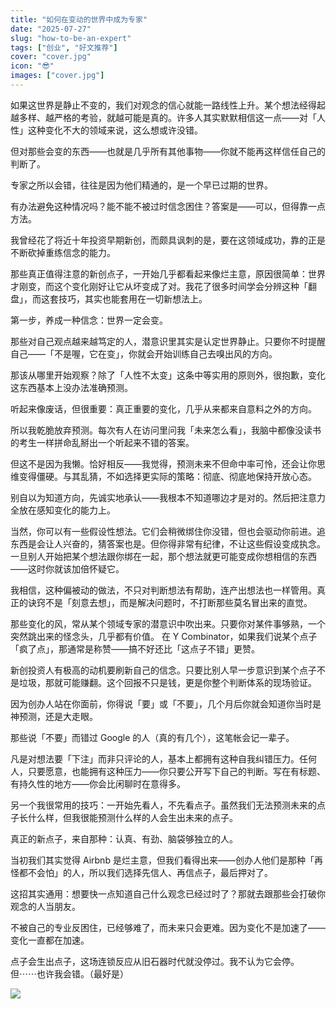 ```yaml
---
title: "如何在变动的世界中成为专家"
date: "2025-07-27"
slug: "how-to-be-an-expert"
tags: ["创业", "好文推荐"]
cover: "cover.jpg"
icon: "😎"
images: ["cover.jpg"]
---
```

如果这世界是静止不变的，我们对观念的信心就能一路线性上升。某个想法经得起越多样、越严格的考验，就越可能是真的。许多人其实默默相信这一点——对「人性」这种变化不大的领域来说，这么想或许没错。



但对那些会变的东西——也就是几乎所有其他事物——你就不能再这样信任自己的判断了。



专家之所以会错，往往是因为他们精通的，是一个早已过期的世界。



有办法避免这种情况吗？能不能不被过时信念困住？答案是——可以，但得靠一点方法。



我曾经花了将近十年投资早期新创，而颇具讽刺的是，要在这领域成功，靠的正是不断砍掉重练信念的能力。



那些真正值得注意的新创点子，一开始几乎都看起来像烂主意，原因很简单：世界才刚变，而这个变化刚好让它从坏变成了对。我花了很多时间学会分辨这种「翻盘」，而这套技巧，其实也能套用在一切新想法上。



第一步，养成一种信念：世界一定会变。



那些对自己观点越来越笃定的人，潜意识里其实是认定世界静止。只要你不时提醒自己——「不是喔，它在变」，你就会开始训练自己去嗅出风的方向。



那该从哪里开始观察？除了「人性不太变」这条中等实用的原则外，很抱歉，变化这东西基本上没办法准确预测。



听起来像废话，但很重要：真正重要的变化，几乎从来都来自意料之外的方向。



所以我乾脆放弃预测。每次有人在访问里问我「未来怎么看」，我脑中都像没读书的考生一样拼命乱掰出一个听起来不错的答案。



但这不是因为我懒。恰好相反——我觉得，预测未来不但命中率可怜，还会让你思维变得僵硬。与其乱猜，不如选择更实际的策略：彻底、彻底地保持开放心态。



别自以为知道方向，先诚实地承认——我根本不知道哪边才是对的。然后把注意力全放在感知变化的能力上。



当然，你可以有一些假设性想法。它们会稍微绑住你没错，但也会驱动你前进。追东西是会让人兴奋的，猜答案也是。但你得非常有纪律，不让这些假设变成执念。
一旦别人开始把某个想法跟你绑在一起，那个想法就更可能变成你想相信的东西——这时你就该加倍怀疑它。



我相信，这种偏被动的做法，不只对判断想法有帮助，连产出想法也一样管用。真正的诀窍不是「刻意去想」，而是解决问题时，不打断那些莫名冒出来的直觉。



那些变化的风，常从某个领域专家的潜意识中吹出来。只要你对某件事够熟，一个突然跳出来的怪念头，几乎都有价值。
在 Y Combinator，如果我们说某个点子「疯了点」，那通常是称赞——搞不好还比「这点子不错」更赞。



新创投资人有极高的动机要刷新自己的信念。只要比别人早一步意识到某个点子不是垃圾，那就可能赚翻。这个回报不只是钱，更是你整个判断体系的现场验证。



因为创办人站在你面前，你得说「要」或「不要」，几个月后你就会知道你当时是神预测，还是大走眼。



那些说「不要」而错过 Google 的人（真的有几个），这笔帐会记一辈子。



凡是对想法要「下注」而非只评论的人，基本上都拥有这种自我纠错压力。任何人，只要愿意，也能拥有这种压力——你只要公开写下自己的判断。写在有标题、有持久性的地方——你会比闲聊时在意得多。



另一个我很常用的技巧：一开始先看人，不先看点子。虽然我们无法预测未来的点子长什么样，但我很能预测什么样的人会生出未来的点子。



真正的新点子，来自那种：认真、有劲、脑袋够独立的人。



当初我们其实觉得 Airbnb 是烂主意，但我们看得出来——创办人他们是那种「再怪都不会怕」的人，所以我们选择先信人、再信点子，最后押对了。



这招其实通用：想要快一点知道自己什么观念已经过时了？那就去跟那些会打破你观念的人当朋友。



不被自己的专业反困住，已经够难了，而未来只会更难。因为变化不是加速了——变化一直都在加速。



点子会生出点子，这场连锁反应从旧石器时代就没停过。我不认为它会停。
但⋯⋯也许我会错。（最好是）




![](https://prod-files-secure.s3.us-west-2.amazonaws.com/112d0858-5090-4d34-a606-b75eb8d65fd2/46476355-9cf3-4e99-9b7a-3531bc426380/1000202064.png?X-Amz-Algorithm=AWS4-HMAC-SHA256&X-Amz-Content-Sha256=UNSIGNED-PAYLOAD&X-Amz-Credential=ASIAZI2LB46663WDJEEX%2F20250817%2Fus-west-2%2Fs3%2Faws4_request&X-Amz-Date=20250817T112805Z&X-Amz-Expires=3600&X-Amz-Security-Token=IQoJb3JpZ2luX2VjEEEaCXVzLXdlc3QtMiJGMEQCIHZJYXW5hpBJVH%2BvSsx76UUUVUK0AasmrNO0%2F5fvt9YfAiAUl3LnwVNZRWMoJ%2FDhJky7SjnDZqsmGlKQHqluW7yEzyqIBAiK%2F%2F%2F%2F%2F%2F%2F%2F%2F%2F8BEAAaDDYzNzQyMzE4MzgwNSIM%2BOohULIsVWtPfr0ZKtwDwIu%2B5dv3v3lUhh27cHmeCXJouMepSVOhc5QWsHBATrDo4Rk247gudry2YLmV7qTXiprYpoJJvFfsGORCBnHBRWBGb2yA%2FM2G2PhVJk7dPJTFTEEEaDnvSIh%2BTkhfFm0W6HUTaZW0M%2BQ65xqkTGxQxrQsQ7Z80JmD094Y1LqwANlcBSMAYrvB42b0pR459bl6QxDC1Q0HFJZa0wKIu9HExoCAoiwsqiCCKADHzlr7vhrQIgv9pb71T%2FhcXc7jeiQQp52J0UaKnoojY0Lxu8Y2cZ%2BQdADR5dfpXtUhGoGU5oZxN5Uy4DX465tdCcQFSSSEsOK%2BR%2BFyoucqtbK20b1htVM0BNjr49ZoGzx0P7I7UU2feMDOQecNifcd%2FFlWOoTxy8gFRY%2FoijyhosNv%2FMbyIRIFEzAr3KNV4Atf6nLpWvWMJFefApP1CCnG3Nu%2FXFs9mrm35cTYWLB%2F2LS%2BZEqx3rzrMynLnKBtB9zUtVCae5jylkKOQ%2Bq9TS6gQhFuw20GnaUr%2F0toWaw4FF4XLo9%2FkIycwiyo%2B%2BRPuWdm4Eyja%2Bu7b6veEv84JtLg%2FDSWNp6TXnUzxQZUfK7DYFqgz3FHmgYtGjg5%2F%2BI2MF5cItGi3lwFQo0hYw9Z0MEYMwUwtLSGxQY6pgG5la14p15wG6QmAXpAHPdRxR8GfzvsNPZFEuRPGKsXsypu9yDFAYiOp2EZ1ixevx%2Fxb5cJMMKIyjgOzcorK8%2Bf9bkeQlwniDACkIGLERlQW%2FAtobqpZ3WrmszaB2gvECkobmUNdOnw6wtJcZAFvbcK0FI5DptUyrLuPLHHLQZKH9nUKg6Jn6dlTa9iJE%2B26A9kw92GiIlYCqE6KPkIVoE3UtXvhbKe&X-Amz-Signature=166f124f3df0e63c9afdc13e6e461b0125c550cfb0ddfc3dfcc1b7b4615f4333&X-Amz-SignedHeaders=host&x-amz-checksum-mode=ENABLED&x-id=GetObject)

